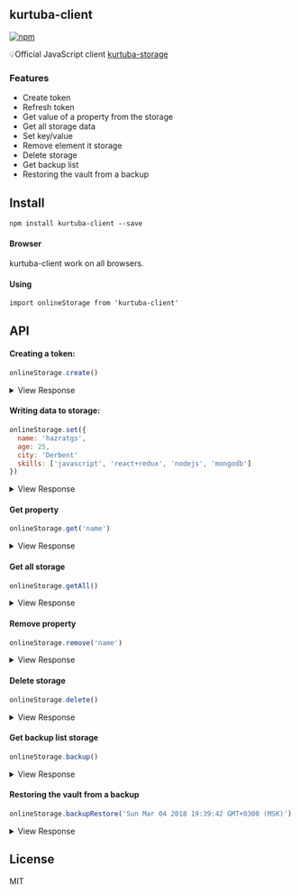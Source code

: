 ## kurtuba-client
[![npm](https://img.shields.io/npm/v/npm.svg)](https://www.npmjs.com/package/kurtuba-client)

💡Official JavaScript client [kurtuba-storage](https://github.com/hazratgs/kurtuba-storage)


### Features
 - Create token
 - Refresh token
 - Get value of a property from the storage
 - Get all storage data
 - Set key/value
 - Remove element it storage
 - Delete storage
 - Get backup list
 - Restoring the vault from a backup

## Install

    npm install kurtuba-client --save

#### Browser
kurtuba-client work on all browsers.

#### Using

    import onlineStorage from 'kurtuba-client'

## API

#### Creating a token:
```js
onlineStorage.create()
```

 <details>
  <summary>View Response</summary>

```js 		 
{
  "status":  true,
  "data":{
    "token": "002cac23-aa8b-4803-a94f-3888020fa0df",
    "connect": "5bf365e0-1fc0-11e8-85d2-3f7a9c4f742e",
    "refreshToken": "5bf365e0-1fc0-11e8-85d2-3f7a9c4f742e"
  }
}
```
</details>

#### Writing data to storage:
```js
onlineStorage.set({
  name: 'hazratgs',
  age: 25,
  city: 'Derbent'
  skills: ['javascript', 'react+redux', 'nodejs', 'mongodb']
})
```

 <details>
  <summary>View Response</summary>

```js 		 
{
  "status":  true,
  "message": "Successfully added"
}
```
</details>

#### Get property
```js
onlineStorage.get('name')
```

 <details>
  <summary>View Response</summary>

```js 		 
{
  "status":  true,
  "data": "hazratgs"
}
```
</details>

#### Get all storage
```js
onlineStorage.getAll()
```

 <details>
  <summary>View Response</summary>

```js 		 
{
  "status":  true,
  "data": {
    name: 'hazratgs',
    age: 25,
    city: 'Derbent'
    skills: ['javascript', 'react+redux', 'nodejs', 'mongodb']
  }
}
```
</details>

#### Remove property
```js
onlineStorage.remove('name')
```

 <details>
  <summary>View Response</summary>

```js 		 
{
  "status":  true,
  "message": "Successfully deleted"
}
```
</details>


#### Delete storage
```js
onlineStorage.delete()
```

 <details>
  <summary>View Response</summary>

```js 		 
{
  "status":  true,
  "message": "Storage deleted"
}
```
</details>


#### Get backup list storage
```js
onlineStorage.backup()
```

 <details>
  <summary>View Response</summary>

```js 		 
{
  "status":  true,
  "data": ['Sun Mar 04 2018 19:39:42 GMT+0300 (MSK)']
}
```
</details>

#### Restoring the vault from a backup
```js
onlineStorage.backupRestore('Sun Mar 04 2018 19:39:42 GMT+0300 (MSK)')
```

 <details>
  <summary>View Response</summary>

```js 		 
{
  "status":  true,
  "message": "Successfully restored"
}
```
</details>


## License
MIT
